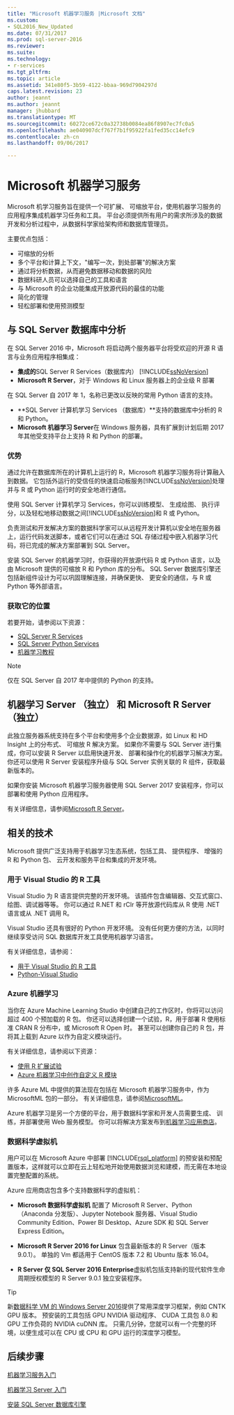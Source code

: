 ```yaml
---
title: "Microsoft 机器学习服务 |Microsoft 文档"
ms.custom:
- SQL2016_New_Updated
ms.date: 07/31/2017
ms.prod: sql-server-2016
ms.reviewer: 
ms.suite: 
ms.technology:
- r-services
ms.tgt_pltfrm: 
ms.topic: article
ms.assetid: 341e80f5-3b59-4122-bbaa-969d7904297d
caps.latest.revision: 23
author: jeannt
ms.author: jeannt
manager: jhubbard
ms.translationtype: MT
ms.sourcegitcommit: 60272ce672c0a32738b0084ea86f8907ec7fc0a5
ms.openlocfilehash: ae040907dcf767f7b1f95922fa1fed35cc14efc9
ms.contentlocale: zh-cn
ms.lasthandoff: 09/06/2017

---
```

# <a name="microsoft-machine-learning-services"></a>Microsoft 机器学习服务

Microsoft 机学习服务旨在提供一个可扩展、 可缩放平台，使用机器学习服务的应用程序集成机器学习任务和工具。 平台必须提供所有用户的需求所涉及的数据开发和分析过程中，从数据科学家给架构师和数据库管理员。

主要优点包括：

+ 可缩放的分析
+ 多个平台和计算上下文，"编写一次，到处部署"的解决方案
+ 通过将分析数据，从而避免数据移动和数据的风险
+ 数据科研人员可以选择自己的工具和语言
+ 与 Microsoft 的企业功能集成开放源代码的最佳的功能
+ 简化的管理
+ 轻松部署和使用预测模型

## <a name="in-database-analytics-with-sql-server"></a>与 SQL Server 数据库中分析

在 SQL Server 2016 中，Microsoft 将启动两个服务器平台将受欢迎的开源 R 语言与业务应用程序相集成：

+ **集成的**SQL Server R Services（数据库内） [!INCLUDE[ssNoVersion](../../includes/ssnoversion-md.md)]
+ **Microsoft R Server**，对于 Windows 和 Linux 服务器上的企业级 R 部署

在 SQL Server 自 2017 年 1，名称已更改以反映的常用 Python 语言的支持。

+ **SQL Server 计算机学习 Services （数据库）**支持的数据库中分析的 R 和 Python。
+ **Microsoft 机器学习 Server**在 Windows 服务器，具有扩展到计划后期 2017年其他受支持平台上支持 R 和 Python 的部署。

### <a name="benefits"></a>优势

通过允许在数据库所在的计算机上运行的 R，Microsoft 机器学习服务将计算融入到数据。 它包括外运行的受信任的快速启动板服务[!INCLUDE[ssNoVersion](../../includes/ssnoversion-md.md)]处理并与 R 或 Python 运行时的安全地进行通信。

使用 SQL Server 计算机学习 Services，你可以训练模型、 生成绘图、 执行评分，以及轻松地移动数据之间[!INCLUDE[ssNoVersion](../../includes/ssnoversion-md.md)]和 R 或 Python。

负责测试和开发解决方案的数据科学家可以从远程开发计算机以安全地在服务器上，运行代码发送脚本，或者它们可以在通过 SQL 存储过程中嵌入机器学习代码，将已完成的解决方案部署到 SQL Server。

安装 SQL Server 的机器学习时，你获得的开放源代码 R 或 Python 语言，以及由 Microsoft 提供的可缩放 R 和 Python 库的分布。 SQL Server 数据库引擎还包括新组件设计为可以巩固理解连接，并确保更快、 更安全的通信，与 R 或 Python 等外部语言。

### <a name="where-to-get-it"></a>获取它的位置

若要开始，请参阅以下资源：

+ [SQL Server R Services](sql-server-r-services.md)
+ [SQL Server Python Services](../python/sql-server-python-services.md)
+ [机器学习教程](../tutorials/machine-learning-services-tutorials.md)

> [!NOTE]
> 仅在 SQL Server 自 2017 年中提供的 Python 的支持。 

## <a name="machine-learning-server-standalone-and-microsoft-r-server-standalone"></a>机器学习 Server （独立） 和 Microsoft R Server （独立）

此独立服务器系统支持在多个平台和使用多个企业数据源，如 Linux 和 HD Insight 上的分布式、 可缩放 R 解决方案。 如果你不需要与 SQL Server 进行集成，你可以安装 R Server 以启用快速开发、 部署和操作化的机器学习解决方案。 你还可以使用 R Server 安装程序升级与 SQL Server 实例关联的 R 组件，获取最新版本的。

如果你安装 Microsoft 机器学习服务器使用 SQL Server 2017 安装程序，你可以部署和使用 Python 应用程序。

有关详细信息，请参阅[Microsoft R Server](https://docs.microsoft.com/r-server/index)。

## <a name="related-technologies"></a>相关的技术

Microsoft 提供广泛支持用于机器学习生态系统，包括工具、 提供程序、 增强的 R 和 Python 包、 云开发和服务平台和集成的开发环境。

### <a name="r-tools-for-visual-studio"></a>用于 Visual Studio 的 R 工具

Visual Studio 为 R 语言提供完整的开发环境。 该插件包含编辑器、交互式窗口、绘图、调试器等等。 你可以通过 R.NET 和 rClr 等开放源代码库从 R 使用 .NET 语言或从 .NET 调用 R。

Visual Studio 还具有很好的 Python 开发环境。 没有任何更方便的方法，以同时继续享受访问 SQL 数据库开发工具使用机器学习语言。

有关详细信息，请参阅：

+ [用于 Visual Studio 的 R 工具](https://www.visualstudio.com/vs/rtvs/)
+ [Python-Visual Studio](https://www.visualstudio.com/vs/python/)

### <a name="azure-machine-learning"></a>Azure 机器学习

当你在 Azure Machine Learning Studio 中创建自己的工作区时，你将可以访问超过 400 个预加载的 R 包。 你还可以选择创建一个试验，R，用于部署 R 使用标准 CRAN R 分布中，或 Microsoft R Open 时。 甚至可以创建你自己的 R 包，并将其上载到 Azure 以作为自定义模块运行。

有关详细信息，请参阅以下资源：

+ [使用 R 扩展试验](https://docs.microsoft.com/azure/machine-learning/machine-learning-extend-your-experiment-with-r)
+ [Azure 机器学习中创作自定义 R 模块](https://docs.microsoft.com/azure/machine-learning/machine-learning-custom-r-modules)

许多 Azure ML 中提供的算法现在包括在 Microsoft 机器学习服务中，作为 MicrosoftML 包的一部分。 有关详细信息，请参阅[MicrosoftML](https://docs.microsoft.com/r-server/r-reference/microsoftml/microsoftml-package)。

Azure 机器学习是另一个方便的平台，用于数据科学家和开发人员需要生成、 训练，并部署使用 Web 服务模型。 你可以将解决方案发布到[机器学习应用商店](http://datamarket.azure.com/browse/data?category=machine-learning)。

### <a name="data-science-virtual-machines"></a>数据科学虚拟机

用户可以在 Microsoft Azure 中部署 [!INCLUDE[rsql_platform](../../includes/rsql-platform-md.md)] 的预安装和预配置版本，这样就可以立即在云上轻松地开始使用数据浏览和建模，而无需在本地设置完整配置的系统。

Azure 应用商店包含多个支持数据科学的虚拟机：

+ **Microsoft 数据科学虚拟机** 配置了 Microsoft R Server、Python（Anaconda 分发版）、Jupyter Notebook 服务器、Visual Studio Community Edition、Power BI Desktop、Azure SDK 和 SQL Server Express Edition。

+ **Microsoft R Server 2016 for Linux** 包含最新版本的 R Server（版本 9.0.1）。 单独的 Vm 都适用于 CentOS 版本 7.2 和 Ubuntu 版本 16.04。

+ **R Server 仅 SQL Server 2016 Enterprise**虚拟机包括支持新的现代软件生命周期授权模型的 R Server 9.0.1 独立安装程序。

> [!TIP]
> 新[数据科学 VM 的 Windows Server 2016](http://aka.ms/dsvm/win2016)提供了常用深度学习框架，例如 CNTK GPU 版本。 预安装的工具包括 GPU NVIDIA 驱动程序、 CUDA 工具包 8.0 和 GPU 工作负荷的 NVIDIA cuDNN 库。 只需几分钟，您就可以有一个完整的环境，以便生成可以在 CPU 或 CPU 和 GPU 运行的深度学习模型。

## <a name="next-steps"></a>后续步骤

[机器学习服务入门](getting-started-with-sql-server-r-services.md)

[机器学习 Server 入门](getting-started-with-microsoft-r-server-standalone.md)

[安装 SQL Server 数据库引擎](../../database-engine/install-windows/install-sql-server-database-engine.md)


